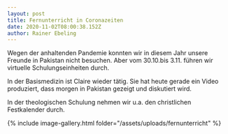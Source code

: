 ```yaml
---
layout: post
title: Fernunterricht in Coronazeiten
date: 2020-11-02T08:00:38.152Z
author: Rainer Ebeling
---
```

Wegen der anhaltenden Pandemie konnten wir in diesem Jahr unsere Freunde in Pakistan nicht besuchen. Aber vom 30.10.bis 3.11. führen wir virtuelle Schulungseinheiten durch.

<!--more-->

In der Basismedizin ist Claire wieder tätig. Sie hat heute gerade ein Video produziert, dass morgen in Pakistan gezeigt und diskutiert wird.

In der theologischen Schulung nehmen wir u.a. den christlichen Festkalender durch.

{% include image-gallery.html folder="/assets/uploads/fernunterricht" %}

<script type="text/javascript" src="/assets/js/lightbox.js"></script>
<link rel="stylesheet" href="/assets/css/lightbox.css">